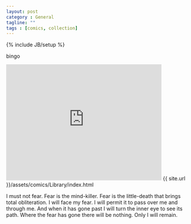 ```yaml
---
layout: post
category : General
tagline: ""
tags : [comics, collection]
---
```

{% include JB/setup %}

bingo
<iframe width="420" height="315" src="http://www.youtube.com/embed/dQw4w9WgXcQ"
        frameborder="0" allowfullscreen="allowfullscreen">  </iframe>
{{ site.url }}/assets/comics/Library/index.html

I must not fear.
Fear is the mind-killer.
Fear is the little-death that brings total obliteration.
I will face my fear.
I will permit it to pass over me and through me.
And when it has gone past I will turn the inner eye to see its path.
Where the fear has gone there will be nothing.
Only I will remain.